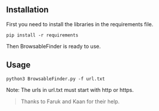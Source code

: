 ## Installation

First you need to install the libraries in the requirements file.

```pip install -r requirements```

Then BrowsableFinder is ready to use.

## Usage

```python3 BrowsableFinder.py -f url.txt```

Note: The urls in url.txt must start with http or https.


> Thanks to Faruk and Kaan for their help.
